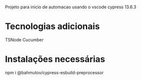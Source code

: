 Projeto para inicio de automacao usando o vscode cypress 13.6.3

# Tecnologias adicionais
TSNode
Cucumber

# Instalações necessárias
 npm i  @bahmutov/cypress-esbuild-preprocessor
